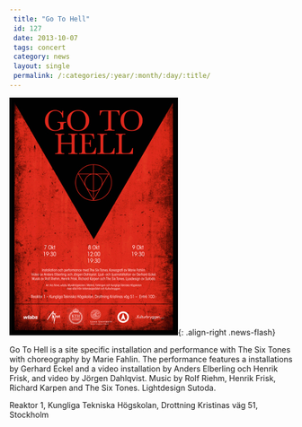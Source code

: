 ```yaml
---
 title: "Go To Hell"
 id: 127
 date: 2013-10-07
 tags: concert
 category: news
 layout: single
 permalink: /:categories/:year/:month/:day/:title/
---
```

![image-right](/assets/images/gotohell_web_final.jpg){: .align-right .news-flash}

Go To Hell is a site specific installation and performance with The Six Tones with choreography by Marie Fahlin. The performance features a installations by Gerhard Eckel and a video installation by Anders Elberling och Henrik Frisk, and video by Jörgen Dahlqvist. Music by Rolf Riehm, Henrik Frisk, Richard Karpen and The Six Tones. Lightdesign Sutoda. 
</p><p>
Reaktor 1, Kungliga Tekniska Högskolan,
Drottning Kristinas väg 51, Stockholm

